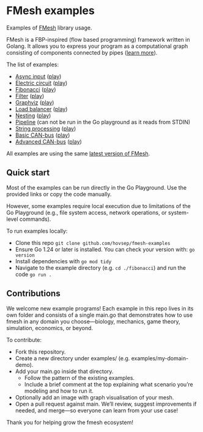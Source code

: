 # FMesh examples

Examples of [FMesh](https://github.com/hovsep/fmesh) library usage.

FMesh is a FBP-inspired (flow based programming) framework written in Golang.
It allows you to express your program as a computational graph consisting of components connected by pipes ([learn more](https://github.com/hovsep/fmesh/wiki)).

The list of examples: 

- [Async input](https://github.com/hovsep/fmesh-examples/blob/main/async_input/main.go) ([play](https://go.dev/play/p/xEkPgS9a10X))
- [Electric circuit](https://github.com/hovsep/fmesh-examples/blob/main/electric_circuit/main.go)  ([play](https://go.dev/play/p/bibZTWhIbR8))
- [Fibonacci](https://github.com/hovsep/fmesh-examples/blob/main/fibonacci/main.go)  ([play](https://go.dev/play/p/VmLIh6tOsvo))
- [Filter](https://github.com/hovsep/fmesh-examples/blob/main/filter/main.go)  ([play](https://go.dev/play/p/NDBcOZ5f0E1))
- [Graphviz](https://github.com/hovsep/fmesh-examples/blob/main/graphviz/main.go)  ([play](https://go.dev/play/p/ef0X3oMSHhi))
- [Load balancer](https://github.com/hovsep/fmesh-examples/blob/main/load_balancer/main.go)  ([play](https://go.dev/play/p/s1ETIrgo7pp))
- [Nesting](https://github.com/hovsep/fmesh-examples/blob/main/nesting/main.go)  ([play](https://go.dev/play/p/GW1HNKZeMzR))
- [Pipeline](https://github.com/hovsep/fmesh-examples/blob/main/pipeline/main.go)  (can not be run in the Go playground as it reads from STDIN)
- [String processing](https://github.com/hovsep/fmesh-examples/blob/main/string_processing/main.go)  ([play](https://go.dev/play/p/Yf_29d6vs68))
- [Basic CAN-bus](https://github.com/hovsep/fmesh-examples/blob/main/can_bus/basic/main.go)  ([play](https://go.dev/play/p/M3-jMutt67w))
- [Advanced CAN-bus](https://github.com/hovsep/fmesh-examples/blob/main/can_bus/advanced/main.go)  ([play](https://go.dev/play/p/vWiIccXoLO9))


All examples are using the same [latest version of FMesh](https://github.com/hovsep/fmesh/releases/latest).

## Quick start
Most of the examples can be run directly in the Go Playground. Use the provided links or copy the code manually.

However, some examples require local execution due to limitations of the Go Playground (e.g., file system access, network operations, or system-level commands).

To run examples locally:
- Clone this repo `git clone github.com/hovsep/fmesh-examples`
- Ensure Go 1.24 or later is installed. You can check your version with: `go version`
- Install dependencies with `go mod tidy`
- Navigate to the example directory (e.g. `cd ./fibonacci`) and run the code `go run .`

## Contributions

We welcome new example programs! 
Each example in this repo lives in its own folder and consists of a single main.go that demonstrates how to use fmesh in any domain you choose—biology, mechanics, game theory, simulation, economics, or beyond.

To contribute:

- Fork this repository.
- Create a new directory under examples/ (e.g. examples/my-domain-demo).
- Add your main.go inside that directory.
  - Follow the pattern of the existing examples.
  - Include a brief comment at the top explaining what scenario you’re modeling and how to run it.
- Optionally add an image with graph visualisation of your mesh.
- Open a pull request against main. We’ll review, suggest improvements if needed, and merge—so everyone can learn from your use case!

Thank you for helping grow the fmesh ecosystem!